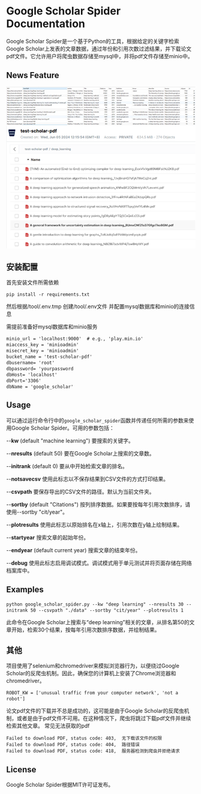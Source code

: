 # Google Scholar Spider Documentation

Google Scholar Spider是一个基于Python的工具，根据给定的关键字检索Google Scholar上发表的文章数据，通过年份和引用次数过滤结果，并下载论文pdf文件。它允许用户将爬虫数据存储至mysql中，并将pdf文件存储至minio中。

## News Feature


![爬虫数据持久化](assets%2Fimages%2Fdb.png)
![论文pdf下载](assets%2Fimages%2Fpdf.png)

## 安装配置
首先安装文件所需依赖
```
pip install -r requirements.txt
```


然后根据/tool/.env.tmp
创建/tool/.env文件 并配置mysql数据库和minio的连接信息

需提前准备好mysql数据库和minio服务
```
minio_url = 'localhost:9000'  # e.g., 'play.min.io'
miaccess_key = 'minioadmin'
misecret_key = 'minioadmin'
bucket_name = 'test-scholar-pdf'
dbusername= 'root'
dbpassword= 'yourpassword
dbHost= 'localhost'
dbPort='3306'
dbName = 'google_scholar'
```

## Usage


可以通过运行命令行中的`google_scholar_spider`函数并传递任何所需的参数来使用Google Scholar Spider。可用的参数包括：

--**kw** <keyword> (default "machine learning") 要搜索的关键字。

--**nresults** <number of results> (default 50) 要在Google Scholar上搜索的文章数。

--**initrank** <initial rank> (default 0) 要从中开始检索文章的排名。

--**notsavecsv** 使用此标志以不保存结果到CSV文件的方式打印结果。

--**csvpath** <path> 要保存导出的CSV文件的路径。默认为当前文件夹。

--**sortby** <column> (default "Citations") 按列排序数据。如果要按每年引用次数排序，请使用--sortby "cit/year"。

--**plotresults** 使用此标志以原始排名在x轴上，引用次数在y轴上绘制结果。

--**startyear** <year> 搜索文章的起始年份。

--**endyear** <year> (default current year) 搜索文章的结束年份。

--**debug** 使用此标志启用调试模式。调试模式用于单元测试并将页面存储在网络档案库中。

## Examples

```
python google_scholar_spider.py --kw "deep learning" --nresults 30 --initrank 50 --csvpath "./data" --sortby "cit/year" --plotresults 1 
```

此命令在Google Scholar上搜索与“deep learning”相关的文章，从排名第50的文章开始，检索30个结果，按每年引用次数排序数据，并绘制结果。

## 其他
项目使用了selenium和chromedriver来模拟浏览器行为，以便绕过Google Scholar的反爬虫机制。因此，确保您的计算机上安装了Chrome浏览器和chromedriver。
```
ROBOT_KW = ['unusual traffic from your computer network', 'not a robot']
```

论文pdf文件的下载并不总是成功的，这可能是由于Google Scholar的反爬虫机制，或者是由于pdf文件不可用。在这种情况下，爬虫将跳过下载pdf文件并继续检索其他文章。
常见无法获取的pdf
```
Failed to download PDF, status code: 403,  无下载该文件的权限
Failed to download PDF, status code: 404,  路径错误
Failed to download PDF, status code: 418,  服务器检测到爬虫并拒绝请求
```

## License

Google Scholar Spider根据MIT许可证发布。
